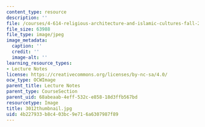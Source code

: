 ```yaml
---
content_type: resource
description: ''
file: /courses/4-614-religious-architecture-and-islamic-cultures-fall-2002/4b227933b8c403bc9e716a6307987f89_3012thumbnail.jpg
file_size: 63988
file_type: image/jpeg
image_metadata:
  caption: ''
  credit: ''
  image-alt: ''
learning_resource_types:
- Lecture Notes
license: https://creativecommons.org/licenses/by-nc-sa/4.0/
ocw_type: OCWImage
parent_title: Lecture Notes
parent_type: CourseSection
parent_uid: 68abeaab-4eff-532c-e858-18d3ffb567bd
resourcetype: Image
title: 3012thumbnail.jpg
uid: 4b227933-b8c4-03bc-9e71-6a6307987f89
---
```

